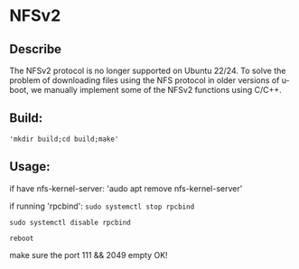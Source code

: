 # NFSv2
## Describe
The NFSv2 protocol is no longer supported on Ubuntu 22/24. To solve the problem of downloading files using the NFS protocol in older versions of u-boot, we manually implement some of the NFSv2 functions using C/C++.

## Build:
    'mkdir build;cd build;make'

## Usage:
if have nfs-kernel-server:
'audo apt remove nfs-kernel-server'

if running 'rpcbind':
`sudo systemctl stop rpcbind`

`sudo systemctl disable rpcbind`

`reboot`

make sure the port 111 && 2049 empty
OK!

